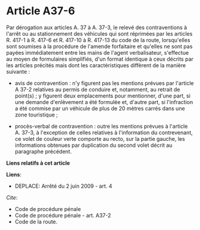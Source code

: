 # Article A37-6

Par dérogation aux articles A. 37 à A. 37-3, le relevé des contraventions à l'arrêt ou au stationnement des véhicules qui
sont réprimées par les articles R. 417-1 à R. 417-6 et R. 417-10 à R. 417-13 du code de la route, lorsqu'elles sont soumises
à la procédure de l'amende forfaitaire et qu'elles ne sont pas payées immédiatement entre les mains de l'agent verbalisateur,
s'effectue au moyen de formulaires simplifiés, d'un format identique à ceux décrits par les articles précités mais dont les
caractéristiques diffèrent de la manière suivante :

- avis de contravention : n'y figurent pas les mentions prévues par l'article A 37-2 relatives au permis de conduire et,
notamment, au retrait de point(s) ; y figurent deux emplacements pour mentionner, d'une part, si une demande d'enlèvement a
été formulée et, d'autre part, si l'infraction a été commise par un véhicule de plus de 20 mètres carrés dans une zone
touristique ;

- procès-verbal de contravention : outre les mentions prévues à l'article A. 37-3, à l'exception de celles relatives à
l'information du contrevenant, ce volet de couleur verte comporte au recto, sur la partie gauche, les informations obtenues
par duplication du second volet décrit au paragraphe précédent.

**Liens relatifs à cet article**

**Liens**:

  - DEPLACE: Arrêté du 2 juin 2009 - art. 4

_Cite_:

  - Code de procédure pénale
  - Code de procédure pénale - art. A37-2
  - Code de la route.
